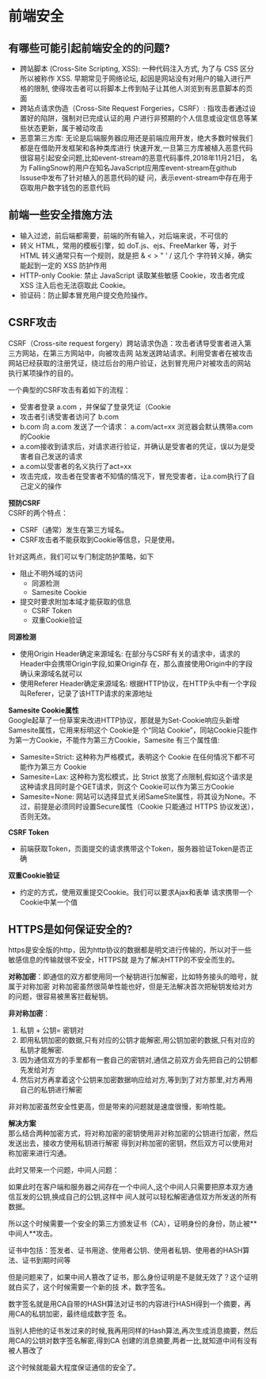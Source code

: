 # 前端安全

## 有哪些可能引起前端安全的的问题?

* 跨站脚本 (Cross-Site Scripting, XSS): ⼀种代码注⼊⽅式, 为了与 CSS 区分所以被称作 XSS. 早期常⻅于⽹络论坛, 起因是⽹站没有对⽤户的输⼊进⾏严格的限制, 使得攻击者可以将脚本上传到帖⼦让其他⼈浏览到有恶意脚本的⻚⾯
* 跨站点请求伪造（Cross-Site Request Forgeries，CSRF）: 指攻击者通过设置好的陷阱，强制对已完成认证的⽤ 户进⾏⾮预期的个⼈信息或设定信息等某些状态更新，属于被动攻击
* 恶意第三⽅库: ⽆论是后端服务器应⽤还是前端应⽤开发，绝⼤多数时候我们都是在借助开发框架和各种类库进⾏ 快速开发,⼀旦第三⽅库被植⼊恶意代码很容易引起安全问题,⽐如event-stream的恶意代码事件,2018年11⽉21⽇， 名为 FallingSnow的⽤户在知名JavaScript应⽤库event-stream在github Issuse中发布了针对植⼊的恶意代码的疑 问，表示event-stream中存在⽤于窃取⽤户数字钱包的恶意代码

## 前端一些安全措施方法

* 输⼊过滤，前后端都需要，前端的所有输入，对后端来说，不可信的
* 转义 HTML，常⽤的模板引擎，如 doT.js、ejs、FreeMarker 等，对于 HTML 转义通常只有⼀个规则，就是把 & < > " ' / 这⼏个 字符转义掉，确实能起到⼀定的 XSS 防护作⽤
* HTTP-only Cookie: 禁⽌ JavaScript 读取某些敏感 Cookie，攻击者完成 XSS 注⼊后也⽆法窃取此 Cookie。
* 验证码：防⽌脚本冒充⽤户提交危险操作。

## CSRF攻击

CSRF（Cross-site request forgery）跨站请求伪造：攻击者诱导受害者进⼊第三⽅⽹站，在第三⽅⽹站中，向被攻击⽹ 站发送跨站请求。利⽤受害者在被攻击⽹站已经获取的注册凭证，绕过后台的⽤户验证，达到冒充⽤户对被攻击的⽹站 执⾏某项操作的⽬的。

⼀个典型的CSRF攻击有着如下的流程：  

* 受害者登录 a.com ，并保留了登录凭证（Cookie
* 攻击者引诱受害者访问了 b.com
* b.com 向 a.com 发送了⼀个请求： a.com/act=xx 浏览器会默认携带a.com的Cookie
* a.com接收到请求后，对请求进⾏验证，并确认是受害者的凭证，误以为是受害者⾃⼰发送的请求
* a.com以受害者的名义执⾏了act=xx
* 攻击完成，攻击者在受害者不知情的情况下，冒充受害者，让a.com执⾏了⾃⼰定义的操作

**预防CSRF**  
CSRF的两个特点：  

* CSRF（通常）发⽣在第三⽅域名。
* CSRF攻击者不能获取到Cookie等信息，只是使⽤。  

针对这两点，我们可以专⻔制定防护策略，如下  

* 阻⽌不明外域的访问
  * 同源检测
  * Samesite Cookie
* 提交时要求附加本域才能获取的信息
  * CSRF Token
  * 双重Cookie验证

**同源检测**

* 使⽤Origin Header确定来源域名: 在部分与CSRF有关的请求中，请求的Header中会携带Origin字段,如果Origin存 在，那么直接使⽤Origin中的字段确认来源域名就可以
* 使⽤Referer Header确定来源域名: 根据HTTP协议，在HTTP头中有⼀个字段叫Referer，记录了该HTTP请求的来源地址

**Samesite Cookie属性**  
Google起草了⼀份草案来改进HTTP协议，那就是为Set-Cookie响应头新增Samesite属性，它⽤来标明这个 Cookie是 个“同站 Cookie”，同站Cookie只能作为第⼀⽅Cookie，不能作为第三⽅Cookie，Samesite 有三个属性值:

* Samesite=Strict: 这种称为严格模式，表明这个 Cookie 在任何情况下都不可能作为第三⽅ Cookie
* Samesite=Lax: 这种称为宽松模式，⽐ Strict 放宽了点限制,假如这个请求是这种请求且同时是个GET请求，则这个 Cookie可以作为第三⽅Cookie
* Samesite=None: 网站可以选择显式关闭SameSite属性，将其设为None。不过，前提是必须同时设置Secure属性（Cookie 只能通过 HTTPS 协议发送），否则无效。

**CSRF Token**

* 前端获取Token，⻚⾯提交的请求携带这个Token，服务器验证Token是否正确

**双重Cookie验证**

* 约定的方式，使⽤双重提交Cookie。我们可以要求Ajax和表单 请求携带⼀个Cookie中某一个值

## HTTPS是如何保证安全的?

https是安全版的http，因为http协议的数据都是明⽂进⾏传输的，所以对于⼀些敏感信息的传输就很不安全，HTTPS就 是为了解决HTTP的不安全⽽⽣的。

**对称加密**：即通信的双⽅都使⽤同⼀个秘钥进⾏加解密，⽐如特务接头的暗号，就属于对称加密 对称加密虽然很简单性能也好，但是⽆法解决⾸次把秘钥发给对⽅的问题，很容易被⿊客拦截秘钥。

**⾮对称加密**：

1. 私钥 + 公钥= 密钥对
2. 即⽤私钥加密的数据,只有对应的公钥才能解密,⽤公钥加密的数据,只有对应的私钥才能解密.
3. 因为通信双⽅的⼿⾥都有⼀套⾃⼰的密钥对,通信之前双⽅会先把⾃⼰的公钥都先发给对⽅
4. 然后对⽅再拿着这个公钥来加密数据响应给对⽅,等到到了对⽅那⾥,对⽅再⽤⾃⼰的私钥进⾏解密

⾮对称加密虽然安全性更⾼，但是带来的问题就是速度很慢，影响性能。

**解决方案**  
那么结合两种加密⽅式，将对称加密的密钥使⽤⾮对称加密的公钥进⾏加密，然后发送出去，接收⽅使⽤私钥进⾏解密 得到对称加密的密钥，然后双⽅可以使⽤对称加密来进⾏沟通。

此时⼜带来⼀个问题，中间⼈问题：

如果此时在客户端和服务器之间存在⼀个中间⼈,这个中间⼈只需要把原本双⽅通信互发的公钥,换成⾃⼰的公钥,这样中 间⼈就可以轻松解密通信双⽅所发送的所有数据。

所以这个时候需要⼀个安全的第三⽅颁发证书（CA），证明身份的身份，防⽌被**中间⼈**攻击。

证书中包括：签发者、证书⽤途、使⽤者公钥、使⽤者私钥、使⽤者的HASH算法、证书到期时间等

但是问题来了，如果中间⼈篡改了证书，那么身份证明是不是就⽆效了？这个证明就⽩买了，这个时候需要⼀个新的技 术，数字签名。

数字签名就是⽤CA⾃带的HASH算法对证书的内容进⾏HASH得到⼀个摘要，再⽤CA的私钥加密，最终组成数字签 名。

当别⼈把他的证书发过来的时候,我再⽤同样的Hash算法,再次⽣成消息摘要，然后⽤CA的公钥对数字签名解密,得到CA 创建的消息摘要,两者⼀⽐,就知道中间有没有被⼈篡改了

这个时候就能最⼤程度保证通信的安全了。
